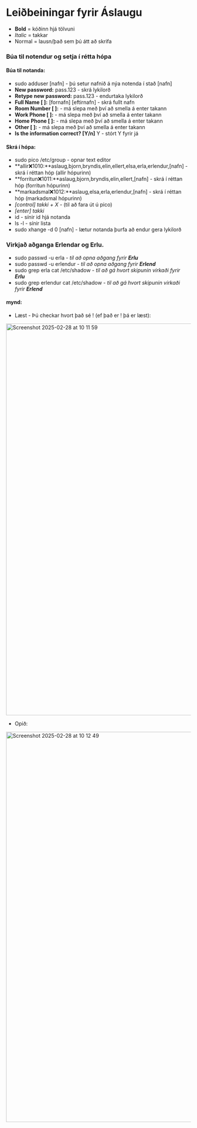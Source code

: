 # Leiðbeiningar fyrir Áslaugu

* **Bold** = kóðinn hjá tölvuni
* *Italic* = takkar
* Normal = lausn/það sem þú átt að skrifa

### Búa til notendur og setja í rétta hópa
#### Búa til notanda:
* sudo adduser [nafn] - þú setur nafnið á nýa notenda í stað [nafn]
* **New password:** pass.123 - skrá lykilorð
* **Retype new password:** pass.123 - endurtaka lykilorð
* **Full Name [ ]:** [fornafn] [eftirnafn] - skrá fullt nafn
* **Room Number [ ]:** - má slepa með því að smella á enter takann
* **Work Phone [ ]:** - má slepa með því að smella á enter takann
* **Home Phone [ ]:** - má slepa með því að smella á enter takann
* **Other [ ]:** - má slepa með því að smella á enter takann
* **Is the information correct? [Y/n]** Y - stórt Y fyrir já

#### Skrá í hópa:
* sudo pico /etc/group - opnar text editor
* **allir:x:1010:**aslaug,bjorn,bryndis,elin,ellert,elsa,erla,erlendur,[nafn] - skrá í réttan hóp (allir hópurinn)
* **forritun:x:1011:**aslaug,bjorn,bryndis,elin,ellert,[nafn] - skrá í réttan hóp (forritun hópurinn)
* **markadsmal:x:1012:**aslaug,elsa,erla,erlendur,[nafn] - skrá í réttan hóp (markadsmal hópurinn)
* *[control] takki + X* - (til að fara út ú pico)
* *[enter] takki*
* id - sínir id hjá notanda
* ls -l - sínir lista
* sudo xhange -d 0 [nafn] - lætur notanda þurfa að endur gera lykilorð

### Virkjað aðganga Erlendar og Erlu.
* sudo passwd -u erla - *til að opna aðgang fyrir **Erlu***
* sudo passwd -u erlendur - *til að opna aðgang fyrir **Erlend***
* sudo grep erla cat /etc/shadow - *til að gá hvort skipunin virkaði fyrir **Erlu***
* sudo grep erlendur cat /etc/shadow - *til að gá hvort skipunin virkaði fyrir **Erlend***
#### mynd:
* Læst - Þú checkar hvort það sé ! (ef það er ! þá er læst):
<img width="1068" alt="Screenshot 2025-02-28 at 10 11 59" src="https://github.com/user-attachments/assets/4a82059a-5d1c-4d7e-88d2-1c94f37b639b" />

* Opið:
<img width="1064" alt="Screenshot 2025-02-28 at 10 12 49" src="https://github.com/user-attachments/assets/19806d6f-9253-4130-b03b-e9dc32eccaff" />
